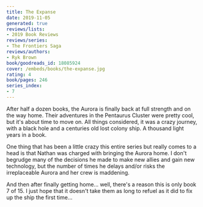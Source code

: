 ```yaml
---
title: The Expanse
date: 2019-11-05
generated: true
reviews/lists:
- 2019 Book Reviews
reviews/series:
- The Frontiers Saga
reviews/authors:
- Ryk Brown
book/goodreads_id: 18085924
cover: /embeds/books/the-expanse.jpg
rating: 4
book/pages: 246
series_index:
- 7
---
```

After half a dozen books, the Aurora is finally back at full strength and on the way home. Their adventures in the Pentaurus Cluster were pretty cool, but it's about time to move on. All things considered, it was a crazy journey, with a black hole and a centuries old lost colony ship. A thousand light years in a book.  

One thing that has been a little crazy this entire series but really comes to a head is that Nathan was charged with bringing the Aurora home. I don't begrudge many of the decisions he made to make new allies and gain new technology, but the number of times he delays and/or risks the irreplaceable Aurora and her crew is maddening.  

<!--more-->

And then after finally getting home... well, there's a reason this is only book 7 of 15. I just hope that it doesn't take them as long to refuel as it did to fix up the ship the first time...